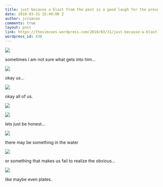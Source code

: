 ```yaml
---
title: just because a blast from the past is a good laugh for the present...
date: 2010-03-31 15:49:00 Z
author: jcsimcoe
comments: true
layout: post
link: https://thesimcoes.wordpress.com/2010/03/31/just-because-a-blast-from-the-past-is-a-good-laugh/
wordpress_id: 438
---
```


![](/public/assets/tumblr_l05kyfKgTQ1qb8l8q.jpg)

sometimes i am not sure what gets into him…


![](/public/assets/tumblr_l05kyvm3Dc1qb8l8q.jpg)


okay us…


![](/public/assets/tumblr_l05kzsCPUq1qb8l8q.jpg)




okay all of us.




![](/public/assets/tumblr_l05l0enPFP1qb8l8q.jpg)




![](/public/assets/tumblr_l05l0upBh71qb8l8q.jpg)




lets just be honest…




![](/public/assets/tumblr_l05l1ljWJD1qb8l8q.jpg)




there may be something in the water




![](/public/assets/tumblr_l05l1zoZ1F1qb8l8q.jpg)




or something that makes us fail to realize the obvious…




![](/public/assets/tumblr_l05l2dLpy61qb8l8q.jpg)




like maybe even plates.
